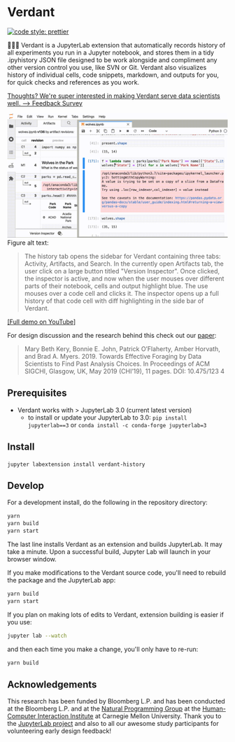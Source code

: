 # Verdant
[![code style: prettier](https://img.shields.io/badge/code_style-prettier-ff69b4.svg?style=flat-square)](https://github.com/prettier/prettier)

🌱🌿🌱 Verdant is a JupyterLab extension that automatically records history of all experiments you run in a Jupyter notebook, and stores them in a tidy .ipyhistory JSON file designed to be work alongside and compliment any other version control you use, like SVN or Git. Verdant also visualizes history of individual cells, code snippets, markdown, and outputs for you, for quick checks and references as you work.

[Thoughts? We're super interested in making Verdant serve data scientists well. --> Feedback Survey](https://forms.gle/cdqdV1LzwStzk2Qy7)

![Demo Screenshot](tutorial/images/Screenshots/out.gif)
Figure alt text: 
> The history tab opens the sidebar for Verdant containing three tabs: Activity, Artifacts, and Search. In the currently open Artifacts tab,
> the user click on a large button titled "Version Inspector". Once clicked, the inspector is active, and now when the user mouses over different
> parts of their notebook, cells and output highlight blue. The use mouses over a code cell and clicks it. The inspector opens up a full history of 
> that code cell with diff highlighting in the side bar of Verdant.


[[Full demo on YouTube]](https://www.youtube.com/watch?v=4v_mHIJdZq0&t=4s)

For design discussion and the research behind this check out our [paper](https://marybethkery.com/projects/Verdant/Towards_effective_foraging_by_data_scientists.pdf):

> Mary Beth Kery, Bonnie E. John, Patrick O’Flaherty, Amber Horvath, and
> Brad A. Myers. 2019. Towards Effective Foraging by Data Scientists to Find
> Past Analysis Choices. In Proceedings of ACM SIGCHI, Glasgow, UK, May
> 2019 (CHI’19), 11 pages. DOI: 10.475/123 4

## Prerequisites

* Verdant works with > JupyterLab 3.0 (current latest version)
  * to install or update your JupyterLab to 3.0: `pip install jupyterlab==3` or `conda install -c conda-forge jupyterlab=3`

## Install

`jupyter labextension install verdant-history`

## Develop

For a development install, do the following in the repository directory:

```bash
yarn
yarn build
yarn start
```

The last line installs Verdant as an extension and builds JupyterLab. It may take a minute. Upon a successful build, Jupyter Lab will launch in your browser window.

If you make modifications to the Verdant source code, you'll need to rebuild the package and the JupyterLab app:

```bash
yarn build
yarn start
```

If you plan on making lots of edits to Verdant, extension building is easier if you use:

```bash
jupyter lab --watch
```

and then each time you make a change, you'll only have to re-run:

```bash
yarn build
```


## Acknowledgements
This research has been funded by Bloomberg L.P. and has been conducted at the Bloomberg L.P. and at the [Natural Programming Group](https://www.cs.cmu.edu/~NatProg/) at the [Human-Computer Interaction Institute](https://hcii.cmu.edu/) at Carnegie Mellon University. Thank you to the [JupyterLab project](https://github.com/jupyterlab/jupyterlab) and also to all our awesome study participants for volunteering early design feedback!
